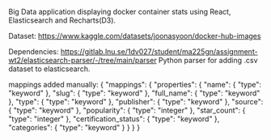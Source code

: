Big Data application displaying docker container stats using React, Elasticsearch and Recharts(D3).

Dataset:
https://www.kaggle.com/datasets/joonasyoon/docker-hub-images

Dependencies:
https://gitlab.lnu.se/1dv027/student/ma225gn/assignment-wt2/elasticsearch-parser/-/tree/main/parser
Python parser for adding .csv dataset to elasticsearch.

mappings added manually:
{
  "mappings": {
    "properties": {
      "name":    { "type": "keyword" },
      "slug":  { "type": "keyword"  },
      "full_name":  { "type": "keyword"  },
      "type":  { "type": "keyword"  },
      "publisher":  { "type": "keyword"  },
      "source":  { "type": "keyword"  },
      "popularity":  { "type": "integer"  },
      "star_count":  { "type": "integer"  },
      "certification_status":  { "type": "keyword"  },
      "categories":  { "type": "keyword"  }
    }
  }
}
